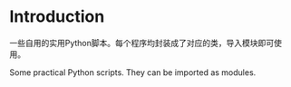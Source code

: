 # Introduction

一些自用的实用Python脚本。每个程序均封装成了对应的类，导入模块即可使用。

Some practical Python scripts. They can be imported as modules.